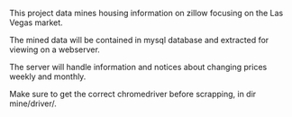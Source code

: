 

This project data mines housing information on zillow focusing on the Las Vegas market.

The mined data will be contained in mysql database and extracted for viewing on a webserver.

The server will handle information and notices about changing prices weekly and monthly.

Make sure to get the correct chromedriver before scrapping, in dir mine/driver/.